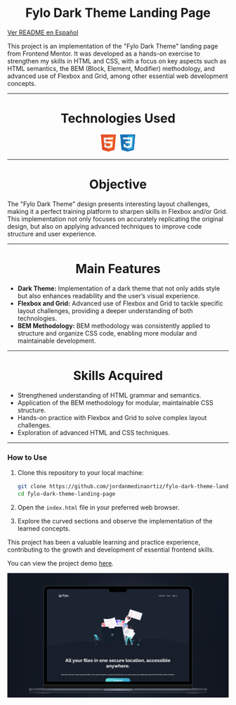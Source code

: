 <h1 align="center">Fylo Dark Theme Landing Page</h1>
<p align="left">
  <a href="README_ES.md" target="_blank">
    Ver README en Español
  </a>
</p>
<p>This project is an implementation of the "Fylo Dark Theme" landing page from Frontend Mentor. It was developed as a hands-on exercise to strengthen my skills in HTML and CSS, with a focus on key aspects such as HTML semantics, the BEM (Block, Element, Modifier) methodology, and advanced use of Flexbox and Grid, among other essential web development concepts.</p>
<hr>

<h1 align="center">Technologies Used</h1>
<div align="center">
  <img src="https://github.com/devicons/devicon/blob/master/icons/html5/html5-original.svg" alt="HTML5" title="HTML5" width="40px">
  <img src="https://github.com/devicons/devicon/blob/master/icons/css3/css3-original.svg" alt="CSS3" title="CSS3" width="40px">
</div>
<hr>

<h1 align="center">Objective</h1>
<p>The "Fylo Dark Theme" design presents interesting layout challenges, making it a perfect training platform to sharpen skills in Flexbox and/or Grid. This implementation not only focuses on accurately replicating the original design, but also on applying advanced techniques to improve code structure and user experience.</p>
<hr>

<h1 align="center">Main Features</h1>
<ul>
  <li><b>Dark Theme:</b> Implementation of a dark theme that not only adds style but also enhances readability and the user’s visual experience.</li>
  <li><b>Flexbox and Grid:</b> Advanced use of Flexbox and Grid to tackle specific layout challenges, providing a deeper understanding of both technologies.</li>
  <li><b>BEM Methodology:</b> BEM methodology was consistently applied to structure and organize CSS code, enabling more modular and maintainable development.</li>
</ul>
<hr>

<h1 align="center">Skills Acquired</h1>
<ul>
  <li>Strengthened understanding of HTML grammar and semantics.</li>
  <li>Application of the BEM methodology for modular, maintainable CSS structure.</li>
  <li>Hands-on practice with Flexbox and Grid to solve complex layout challenges.</li>
  <li>Exploration of advanced HTML and CSS techniques.</li>
</ul>
<hr>

### How to Use

1. Clone this repository to your local machine:

   ```sh
   git clone https://github.com/jordanmedinaortiz/fylo-dark-theme-landing-page.git
   cd fylo-dark-theme-landing-page
   ```

2. Open the <code>index.html</code> file in your preferred web browser.

3. Explore the curved sections and observe the implementation of the learned concepts.

<p>This project has been a valuable learning and practice experience, contributing to the growth and development of essential frontend skills.</p>
<p>You can view the project demo <a href="https://jordanmedinaortiz.github.io/fylo-dark-theme-landing-page/">here</a>.</p>
<img src="fylo-dark-theme-landing-page.png" alt="Project Image" title="Project Image" />
